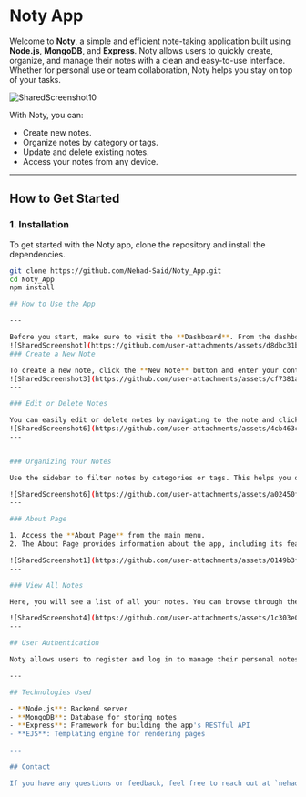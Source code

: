 # Noty App

Welcome to **Noty**, a simple and efficient note-taking application built using **Node.js**, **MongoDB**, and **Express**. Noty allows users to quickly create, organize, and manage their notes with a clean and easy-to-use interface. Whether for personal use or team collaboration, Noty helps you stay on top of your tasks.

![SharedScreenshot10](https://github.com/user-attachments/assets/ba3ec67d-d6a3-4fd9-9584-d8268005596c)

With Noty, you can:
- Create new notes.
- Organize notes by category or tags.
- Update and delete existing notes.
- Access your notes from any device.

---

## How to Get Started

### 1. Installation
To get started with the Noty app, clone the repository and install the dependencies.

```bash
git clone https://github.com/Nehad-Said/Noty_App.git
cd Noty_App
npm install

## How to Use the App

---

Before you start, make sure to visit the **Dashboard**. From the dashboard, you can create and manage your notes efficiently.
![SharedScreenshot](https://github.com/user-attachments/assets/d8dbc31b-e108-4ce9-9c10-1c640c3db0d3)
### Create a New Note

To create a new note, click the **New Note** button and enter your content. You can assign categories and tags to better organize your notes.
![SharedScreenshot3](https://github.com/user-attachments/assets/cf7381a3-8351-4b58-9eda-792f80642ffd)
---

### Edit or Delete Notes

You can easily edit or delete notes by navigating to the note and clicking on the appropriate action buttons.
![SharedScreenshot6](https://github.com/user-attachments/assets/4cb463c1-aba5-497b-9da8-bf6175bdb447)
---


### Organizing Your Notes

Use the sidebar to filter notes by categories or tags. This helps you quickly find and manage related notes.

![SharedScreenshot6](https://github.com/user-attachments/assets/a02450fe-acf7-4105-8811-90536deb2afe)
---

### About Page

1. Access the **About Page** from the main menu.
2. The About Page provides information about the app, including its features.

![SharedScreenshot1](https://github.com/user-attachments/assets/0149b3f1-cc0e-471d-96da-4418345e69b8)
---

### View All Notes

Here, you will see a list of all your notes. You can browse through them, view details, and manage each note.

![SharedScreenshot4](https://github.com/user-attachments/assets/1c303e01-63af-4920-8217-e84cb5bb9f7e)
---

## User Authentication

Noty allows users to register and log in to manage their personal notes securely. The authentication system uses **JWT (JSON Web Token)** to ensure safe and efficient login and registration processes. JWT enables stateless authentication by encoding user information in a secure and compact token format, which is then verified by the server.

---

## Technologies Used

- **Node.js**: Backend server
- **MongoDB**: Database for storing notes
- **Express**: Framework for building the app's RESTful API
- **EJS**: Templating engine for rendering pages

---

## Contact

If you have any questions or feedback, feel free to reach out at `nehadabasit@gmail.com`.


